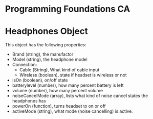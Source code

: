 # Programming Foundations CA

# Headphones Object

This object has the following properties:

- Brand (string), the manufactor
- Model (string), the headphone model
- Connection:
  - Cable (String), What kind of cable input
  - Wireless (boolean), state if headset is wireless or not
- isOn (boolean), on/off state
- batterylevel (number), how many percent battery is left
- volume (number), how many percent volume
- noiseCancelMode (array), lists what kind of noise cancel states the headphones has
- powerOn (function), turns headset to on or off
- activeMode (string), what mode (noise cancelling) is active.
